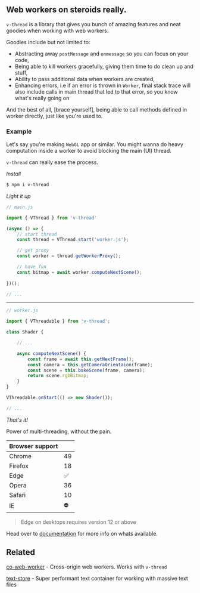 ## Web workers on steroids really.

`v-thread` is a library that gives you bunch of amazing features and neat goodies when working with web workers.

Goodies include but not limited to:

- Abstracting away `postMessage` and `onmessage` so you can focus on your code, 
- Being able to kill workers gracefully, giving them time to do clean up and stuff,
- Ability to pass additional data when workers are created,
- Enhancing errors, i.e if an error is thrown in `Worker`, final stack trace will also include calls in main thread
 that led to that error, so you know what's really going on

And the best of all, [brace yourself], being able to call methods defined in worker directly, just like you're used to.

### Example

Let's say you're making `WebGL` app or similar. You might wanna do heavy computation inside a worker to avoid blocking the main (UI) thread.

`v-thread` can really ease the process.

*Install*

```bash
$ npm i v-thread
```

*Light it up*

```javascript
// main.js

import { VThread } from 'v-thread'

(async () => {
    // start thread
    const thread = VThread.start('worker.js');

    // get proxy
    const worker = thread.getWorkerProxy();

    // have fun
    const bitmap = await worker.computeNextScene();
    
})();

// ...

```
___

```javascript
// worker.js

import { VThreadable } from 'v-thread';

class Shader {

    // ...

    async computeNextScene() {
        const frame = await this.getNextFrame();
        const camera = this.getCameraOrientaion(frame);
        const scene = this.bakeScene(frame, camera);
        return scene.rgbBitmap;
    }
}

VThreadable.onStart(() => new Shader());

// ...

```

*That's it!*

Power of multi-threading, without the pain.

|Browser support||
|--------|------|
| Chrome  | 49 |
| Firefox | 18 |
| Edge    | ✅ |
| Opera   | 36 |
| Safari  | 10 |
| IE      | ⛔ |

> Edge on desktops requires version 12 or above

Head over to [documentation](https://neeksandhu.github.io/v-thread) for more info on whats available.

## Related

[co-web-worker](https://www.npmjs.com/package/co-web-worker) - Cross-origin web workers. Works with `v-thread`

[text-store](https://www.npmjs.com/package/text-store) - Super performant text container for working with massive text files
